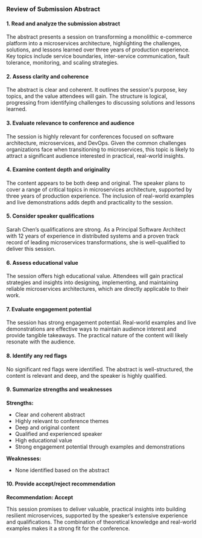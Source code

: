 ### Review of Submission Abstract

#### 1. Read and analyze the submission abstract
The abstract presents a session on transforming a monolithic e-commerce platform into a microservices architecture, highlighting the challenges, solutions, and lessons learned over three years of production experience. Key topics include service boundaries, inter-service communication, fault tolerance, monitoring, and scaling strategies.

#### 2. Assess clarity and coherence
The abstract is clear and coherent. It outlines the session's purpose, key topics, and the value attendees will gain. The structure is logical, progressing from identifying challenges to discussing solutions and lessons learned.

#### 3. Evaluate relevance to conference and audience
The session is highly relevant for conferences focused on software architecture, microservices, and DevOps. Given the common challenges organizations face when transitioning to microservices, this topic is likely to attract a significant audience interested in practical, real-world insights.

#### 4. Examine content depth and originality
The content appears to be both deep and original. The speaker plans to cover a range of critical topics in microservices architecture, supported by three years of production experience. The inclusion of real-world examples and live demonstrations adds depth and practicality to the session.

#### 5. Consider speaker qualifications
Sarah Chen’s qualifications are strong. As a Principal Software Architect with 12 years of experience in distributed systems and a proven track record of leading microservices transformations, she is well-qualified to deliver this session.

#### 6. Assess educational value
The session offers high educational value. Attendees will gain practical strategies and insights into designing, implementing, and maintaining reliable microservices architectures, which are directly applicable to their work.

#### 7. Evaluate engagement potential
The session has strong engagement potential. Real-world examples and live demonstrations are effective ways to maintain audience interest and provide tangible takeaways. The practical nature of the content will likely resonate with the audience.

#### 8. Identify any red flags
No significant red flags were identified. The abstract is well-structured, the content is relevant and deep, and the speaker is highly qualified.

#### 9. Summarize strengths and weaknesses
**Strengths:**
- Clear and coherent abstract
- Highly relevant to conference themes
- Deep and original content
- Qualified and experienced speaker
- High educational value
- Strong engagement potential through examples and demonstrations

**Weaknesses:**
- None identified based on the abstract

#### 10. Provide accept/reject recommendation
**Recommendation: Accept**

This session promises to deliver valuable, practical insights into building resilient microservices, supported by the speaker’s extensive experience and qualifications. The combination of theoretical knowledge and real-world examples makes it a strong fit for the conference.